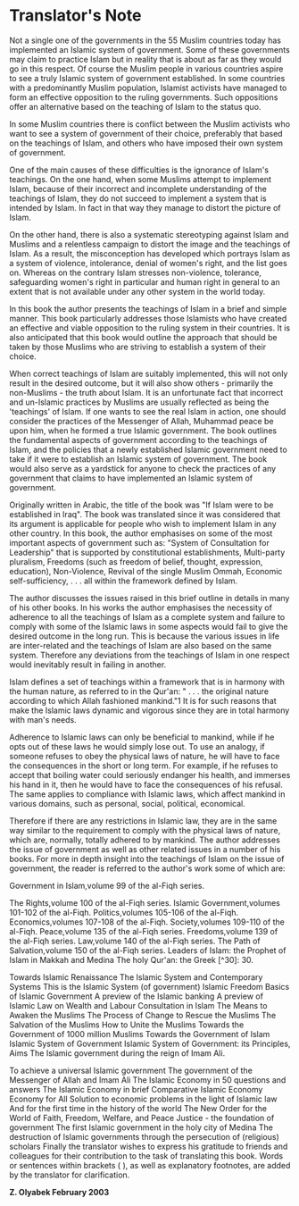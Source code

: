 Translator's Note
=================

Not a single one of the governments in the 55 Muslim countries today
has implemented an Islamic system of government. Some of these
governments may claim to practice Islam but in reality that is about as
far as they would go in this respect. Of course the Muslim people in
various countries aspire to see a truly Islamic system of government
established. In some countries with a predominantly Muslim population,
Islamist activists have managed to form an effective opposition to the
ruling governments. Such oppositions offer an alternative based on the
teaching of Islam to the status quo.

In some Muslim countries there is conflict between the Muslim activists
who want to see a system of government of their choice, preferably that
based on the teachings of Islam, and others who have imposed their own
system of government.

One of the main causes of these difficulties is the ignorance of
Islam's teachings. On the one hand, when some Muslims attempt to
implement Islam, because of their incorrect and incomplete understanding
of the teachings of Islam, they do not succeed to implement a system
that is intended by Islam. In fact in that way they manage to distort
the picture of Islam.

On the other hand, there is also a systematic stereotyping against
Islam and Muslims and a relentless campaign to distort the image and the
teachings of Islam. As a result, the misconception has developed which
portrays Islam as a system of violence, intolerance, denial of women's
right, and the list goes on. Whereas on the contrary Islam stresses
non-violence, tolerance, safeguarding women's right in particular and
human right in general to an extent that is not available under any
other system in the world today.

In this book the author presents the teachings of Islam in a brief and
simple manner. This book particularly addresses those Islamists who have
created an effective and viable opposition to the ruling system in their
countries. It is also anticipated that this book would outline the
approach that should be taken by those Muslims who are striving to
establish a system of their choice.

When correct teachings of Islam are suitably implemented, this will not
only result in the desired outcome, but it will also show others -
primarily the non-Muslims - the truth about Islam. It is an unfortunate
fact that incorrect and un-Islamic practices by Muslims are usually
reflected as being the 'teachings' of Islam. If one wants to see the
real Islam in action, one should consider the practices of the Messenger
of Allah, Muhammad peace be upon him, when he formed a true Islamic
government. The book outlines the fundamental aspects of government
according to the teachings of Islam, and the policies that a newly
established Islamic government need to take if it were to establish an
Islamic system of government. The book would also serve as a yardstick
for anyone to check the practices of any government that claims to have
implemented an Islamic system of government.

Originally written in Arabic, the title of the book was "If Islam were
to be established in Iraq". The book was translated since it was
considered that its argument is applicable for people who wish to
implement Islam in any other country. In this book, the author
emphasises on some of the most important aspects of government such as:
"System of Consultation for Leadership" that is supported by
constitutional establishments, Multi-party pluralism, Freedoms (such as
freedom of belief, thought, expression, education), Non-Violence,
Revival of the single Muslim Ommah, Economic self-sufficiency, . . . all
within the framework defined by Islam.

The author discusses the issues raised in this brief outline in details
in many of his other books. In his works the author emphasises the
necessity of adherence to all the teachings of Islam as a complete
system and failure to comply with some of the Islamic laws in some
aspects would fail to give the desired outcome in the long run. This is
because the various issues in life are inter-related and the teachings
of Islam are also based on the same system. Therefore any deviations
from the teachings of Islam in one respect would inevitably result in
failing in another.

Islam defines a set of teachings within a framework that is in harmony
with the human nature, as referred to in the Qur'an: " . . . the
original nature according to which Allah fashioned mankind."1 It is for
such reasons that make the Islamic laws dynamic and vigorous since they
are in total harmony with man's needs.

Adherence to Islamic laws can only be beneficial to mankind, while if
he opts out of these laws he would simply lose out. To use an analogy,
if someone refuses to obey the physical laws of nature, he will have to
face the consequences in the short or long term. For example, if he
refuses to accept that boiling water could seriously endanger his
health, and immerses his hand in it, then he would have to face the
consequences of his refusal. The same applies to compliance with Islamic
laws, which affect mankind in various domains, such as personal, social,
political, economical.

Therefore if there are any restrictions in Islamic law, they are in the
same way similar to the requirement to comply with the physical laws of
nature, which are, normally, totally adhered to by mankind. The author
addresses the issue of government as well as other related issues in a
number of his books. For more in depth insight into the teachings of
Islam on the issue of government, the reader is referred to the author's
work some of which are:

Government in Islam,volume 99 of the al-Fiqh series.

The Rights,volume 100 of the al-Fiqh series. Islamic Government,volumes
101-102 of the al-Fiqh. Politics,volumes 105-106 of the al-Fiqh.
Economics,volumes 107-108 of the al-Fiqh. Society,volumes 109-110 of the
al-Fiqh. Peace,volume 135 of the al-Fiqh series. Freedoms,volume 139 of
the al-Fiqh series. Law,volume 140 of the al-Fiqh series. The Path of
Salvation,volume 150 of the al-Fiqh series. Leaders of Islam: the
Prophet of Islam in Makkah and Medina The holy Qur'an: the Greek [^30]:
30.

Towards Islamic Renaissance The Islamic System and Contemporary Systems
This is the Islamic System (of government) Islamic Freedom Basics of
Islamic Government A preview of the Islamic banking A preview of Islamic
Law on Wealth and Labour Consultation in Islam The Means to Awaken the
Muslims The Process of Change to Rescue the Muslims The Salvation of the
Muslims How to Unite the Muslims Towards the Government of 1000 million
Muslims Towards the Government of Islam Islamic System of Government
Islamic System of Government: its Principles, Aims The Islamic
government during the reign of Imam Ali.

To achieve a universal Islamic government The government of the
Messenger of Allah and Imam Ali The Islamic Economy in 50 questions and
answers The Islamic Economy in brief Comparative Islamic Economy Economy
for All Solution to economic problems in the light of Islamic law And
for the first time in the history of the world The New Order for the
World of Faith, Freedom, Welfare, and Peace Justice - the foundation of
government The first Islamic government in the holy city of Medina The
destruction of Islamic governments through the persecution of
(religious) scholars Finally the translator wishes to express his
gratitude to friends and colleagues for their contribution to the task
of translating this book. Words or sentences within brackets ( ), as
well as explanatory footnotes, are added by the translator for
clarification.


**Z. Olyabek
February 2003**


